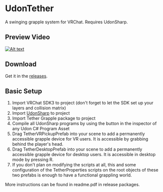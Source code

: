 # UdonTether
A swinging grapple system for VRChat. Requires UdonSharp.

## Preview Video
[![Alt text](https://img.youtube.com/vi/h9a5vj0PBxQ/0.jpg)](https://www.youtube.com/watch?v=h9a5vj0PBxQ)

## Download
Get it in the [releases](https://github.com/squiddingme/UdonTether/releases).

## Basic Setup
1. Import VRChat SDK3 to project (don't forget to let the SDK set up your layers and collision matrix)
2. Import [UdonSharp](https://github.com/Merlin-san/UdonSharp/releases) to project
3. Import Tether Grapple package to project
4. Compile all UdonSharp programs by using the button in the inspector of any Udon C# Program Asset
5.	Drag TetherVRPickupPrefab into your scene to add a permanently accessible grapple device for VR users. It is accessible by grabbing behind the player's head.
6.	Drag TetherDesktopPrefab into your scene to add a permanently accessible grapple device for desktop users. It is accessible in desktop mode by pressing R.
7.	If you don't plan on modifying the scripts at all, this and some configuration of the TetherProperties scripts on the root objects of these two prefabs is enough to have a functional grappling world.

More instructions can be found in readme.pdf in release packages.